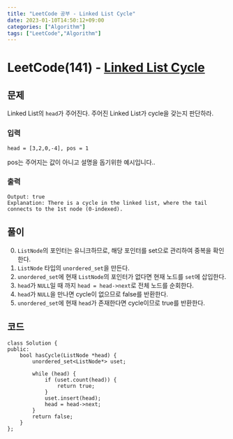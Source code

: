 ```yaml
---
title: "LeetCode 공부 - Linked List Cycle"
date: 2023-01-10T14:50:12+09:00
categories: ["Algorithm"]
tags: ["LeetCode","Algorithm"]
---
```


# LeetCode(141) - [Linked List Cycle](https://leetcode.com/problems/linked-list-cycle/)

## 문제
Linked List의 `head`가 주어진다. 주어진 Linked List가 cycle을 갖는지 판단하라.

### 입력
```
head = [3,2,0,-4], pos = 1
```
pos는 주어지는 값이 아니고 설명을 돕기위한 예시입니다..

### 출력
```
Output: true
Explanation: There is a cycle in the linked list, where the tail connects to the 1st node (0-indexed).
```

## 풀이
0. `ListNode`의 포인터는 유니크하므로, 해당 포인터를 set으로 관리하여 중복을 확인한다.
1. `ListNode` 타입의 `unordered_set`을 만든다.
2. `unordered_set`에 현재 `ListNode`의 포인터가 없다면 현재 노드를 `set`에 삽입한다.
3. `head`가 `NULL`일 때 까지 `head = head->next`로 전체 노드를 순회한다.
4. `head`가 `NULL`을 만나면 cycle이 없으므로 false를 반환한다.
5. `unordered_set`에 현재 `head`가 존재한다면 cycle이므로 true를 반환한다.

## 코드
```
class Solution {
public:
    bool hasCycle(ListNode *head) {
        unordered_set<ListNode*> uset;

        while (head) {
            if (uset.count(head)) {
                return true;
            }
            uset.insert(head);
            head = head->next;
        }
        return false;
    }
};
```